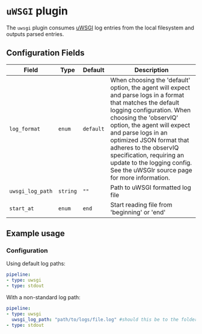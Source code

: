 # `uWSGI` plugin

The `uwsgi` plugin consumes [uWSGI](https://uwsgi-docs.readthedocs.io/en/latest/) log entries from the local filesystem and outputs parsed entries.

## Configuration Fields

| Field | Type | Default | Description |
| --- | --- |--- | --- |
| `log_format` | `enum` | `default` | When choosing the 'default' option, the agent will expect and parse logs in a format that matches the default logging configuration. When choosing the 'observIQ' option, the agent will expect and parse logs in an optimized JSON format that adheres to the observIQ specification, requiring an update to the logging config. See the uWSGIr source page for more information. |
| `uwsgi_log_path` | `string` | `""` | Path to uWSGI formatted log file | 
| `start_at` | `enum` | `end` | Start reading file from 'beginning' or 'end' | 

## Example usage

### Configuration

Using default log paths:

```yaml
pipeline:
- type: uwsgi
- type: stdout

```

With a non-standard log path:

```yaml
pipeline:
- type: uwsgi
  uwsgi_log_path: "path/to/logs/file.log" #should this be to the folder of file?
- type: stdout

```
